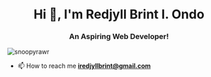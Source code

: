 
<h1 align="center">Hi 👋, I'm Redjyll Brint I. Ondo</h1>
<h3 align="center">An Aspiring Web Developer!</h3>

<p align="left"> <img src="https://komarev.com/ghpvc/?username=snoopyrawr&label=Profile%20views&color=0e75b6&style=flat" alt="snoopyrawr" /> </p>

- 📫 How to reach me **iredjyllbrint@gmail.com**

